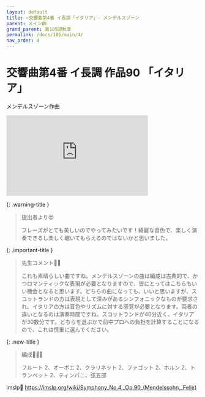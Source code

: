 ```yaml
---
layout: default
title: ⭐️交響曲第4番 イ長調「イタリア」- メンデルスゾーン
parent: メイン曲
grand_parent: 第105回秋季
permalink: /docs/105/main/4/
nav_order: 4
---
```


# 交響曲第4番 イ長調 作品90 「イタリア」

メンデルスゾーン作曲

<iframe width="370" height="210" src="https://www.youtube.com/embed/_HX_jF1_Tgc?si=6EpCmaDFCHMXnwFU" title="YouTube video player" frameborder="0" allow="accelerometer; autoplay; clipboard-write; encrypted-media; gyroscope; picture-in-picture; web-share" referrerpolicy="strict-origin-when-cross-origin" allowfullscreen></iframe>

{: .warning-title }
> 提出者より😍
>
> フレーズがとても美しいのでやってみたいです！綺麗な音色で、楽しく演奏できるし楽しく聴いてもらえるのではないかと思いました。

{: .important-title }
> 先生コメント🤵‍♂️
>
> これも素晴らしい曲ですね。メンデルスゾーンの曲は編成は古典的で、かつロマンティックな表現が必要となりますので、皆にとってはこちらもいい機会となると思います。どちらの曲になっても、いいと思いますが、スコットランドの方は表現として深みがあるシンフォニックなものが要求され、イタリアの方は音色やリズムに対する感覚が必要となります。両者の違いとなるのは演奏時間ですね。スコットランドが40分近く、イタリアが30数分です。どちらを選ぶかで前中プロへの負担を計算することになるので、これは慎重に選んでください。

{: .new-title }
> 編成🎻🎺🥁
>
> フルート 2、オーボエ 2、クラリネット 2、ファゴット 2、ホルン 2、トランペット 2、ティンパニ、弦五部

imslp🎼
<a href="https://imslp.org/wiki/Symphony_No.4,_Op.90_(Mendelssohn,_Felix)">https://imslp.org/wiki/Symphony_No.4,_Op.90_(Mendelssohn,_Felix)</a>